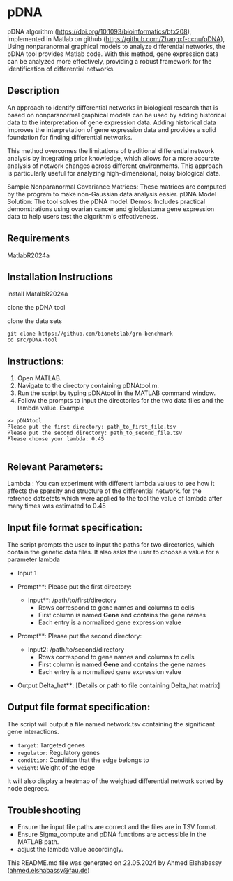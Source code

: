 # pDNA

pDNA algorithm (https://doi.org/10.1093/bioinformatics/btx208), implemented in Matlab on github (https://github.com/Zhangxf-ccnu/pDNA), Using nonparanormal graphical models to analyze differential networks, the pDNA tool provides Matlab code. With this method, gene expression data can be analyzed more effectively, providing a robust framework for the identification of differential networks.


## Description

An approach to identify differential networks in biological research that is based on nonparanormal graphical models can be used by adding historical data to the interpretation of gene expression data. Adding historical data improves the interpretation of gene expression data and provides a solid foundation for finding differential networks.

This method overcomes the limitations of traditional differential network analysis by integrating prior knowledge, which allows for a more accurate analysis of network changes across different environments. This approach is particularly useful for analyzing high-dimensional, noisy biological data.

Sample Nonparanormal Covariance Matrices: These matrices are computed by the program to make non-Gaussian data analysis easier.
pDNA Model Solution: The tool solves the pDNA model.
Demos: Includes practical demonstrations using ovarian cancer and glioblastoma gene expression data to help users test the algorithm's effectiveness.

## Requirements

MatlabR2024a


## Installation Instructions

install MatalbR2024a

clone the pDNA tool

clone the data sets
```
git clone https://github.com/bionetslab/grn-benchmark
cd src/pDNA-tool 
```


## Instructions:

1. Open MATLAB.
2. Navigate to the directory containing pDNAtool.m.
3. Run the script by typing pDNAtool in the MATLAB command window.
4. Follow the prompts to input the directories for the two data files and the lambda value.
Example 
```
>> pDNAtool
Please put the first directory: path_to_first_file.tsv
Please put the second directory: path_to_second_file.tsv
Please choose your lambda: 0.45


```

## Relevant Parameters:
Lambda : You can experiment with different lambda values to see how it affects the sparsity and structure of the differential network.
for the refrence datsetets which were applied to the tool the value of lambda after many times was estimated to 0.45


## Input file format specification:
The script prompts the user to input the paths for two directories, which contain the genetic data files.
It also asks the user to choose a value for a parameter lambda
- Input 1
- Prompt**: Please put the first directory:
  - Input**: /path/to/first/directory
    - Rows correspond to gene names and columns to cells 
    - First column is named **Gene** and contains the gene names
    - Each entry is a normalized gene expression value
- Prompt**: Please put the second directory:
  - Input2: /path/to/second/directory
    - Rows correspond to gene names and columns to cells 
    - First column is named **Gene** and contains the gene names
    - Each entry is a normalized gene expression value

- Output
 Delta_hat**: [Details or path to file containing Delta_hat matrix]

## Output file format specification:
The script will output a file named network.tsv containing the significant gene interactions.
- `target`: Targeted genes
- `regulator`: Regulatory genes
- `condition`: Condition that the edge belongs to
- `weight`: Weight of the edge

It will also display a heatmap of the weighted differential network sorted by node degrees.

## Troubleshooting
- Ensure the input file paths are correct and the files are in TSV format.
- Ensure Sigma_compute and pDNA functions are accessible in the MATLAB path.
- adjust the lambda value accordingly.




This README.md file was generated on 22.05.2024 by Ahmed Elshabassy (ahmed.elshabassy@fau.de)
